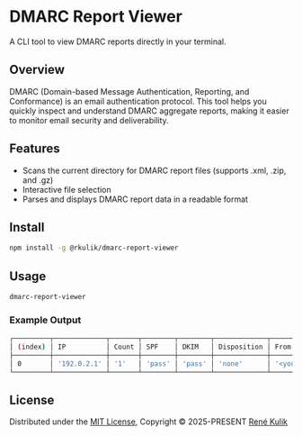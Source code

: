 # DMARC Report Viewer

A CLI tool to view DMARC reports directly in your terminal.

## Overview

DMARC (Domain-based Message Authentication, Reporting, and Conformance) is an email authentication protocol. This tool helps you quickly inspect and understand DMARC aggregate reports, making it easier to monitor email security and deliverability.

## Features

- Scans the current directory for DMARC report files (supports .xml, .zip, and .gz)
- Interactive file selection
- Parses and displays DMARC report data in a readable format

## Install

```bash
npm install -g @rkulik/dmarc-report-viewer
```

## Usage

```bash
dmarc-report-viewer
```

### Example Output

```bash
┌─────────┬─────────────┬───────┬────────┬────────┬─────────────┬─────────────────┬────────────┬─────────────┬────────────────┐
│ (index) │ IP          │ Count │ SPF    │ DKIM   │ Disposition │ From            │ SPF Result │ DKIM Result │ Status         │
├─────────┼─────────────┼───────┼────────┼────────┼─────────────┼─────────────────┼────────────┼─────────────┼────────────────┤
│ 0       │ '192.0.2.1' │ '1'   │ 'pass' │ 'pass' │ 'none'      │ '<your-domain>' │ 'pass'     │ 'pass'      │ '✅ Delivered' │
└─────────┴─────────────┴───────┴────────┴────────┴─────────────┴─────────────────┴────────────┴─────────────┴────────────────┘
```

## License

Distributed under the [MIT License](https://github.com/rkulik/dmarc-report-viewer/blob/main/LICENSE), Copyright © 2025-PRESENT [René Kulik](https://www.kulik.io/)
